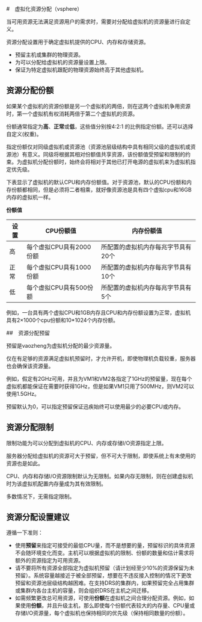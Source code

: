 #　虚拟化资源分配（vsphere）

当可用资源无法满足资源用户的需求时，需要对分配给虚拟机的资源量进行自定义。

资源分配设置用于确定虚拟机提供的CPU、内存和存储资源。

- 预留主机或集群的物理资源。
- 为可以分配给虚拟机的资源量设置上限。
- 保证为特定虚拟机跟配的物理资源始终高于其他虚拟机。

## 资源分配份额

如果某个虚拟机的资源份额是另一个虚拟机的两倍，则在这两个虚拟机争用资源时，第一个虚拟机有权消耗两倍于第二个虚拟机的资源。

份额通常指定为**高**、**正常**或**低**，这些值分别按4:2:1 的比例指定份额。还可以选择自定义(权重)。

指定份额仅对同级虚拟机或资源池（资源池层级结构中具有相同父级的虚拟机或资源池）有意义。同级将根据其相对份额值共享资源，该份额值受预留和限制的约束。为虚拟机分配份额时，始终会将相对于其他已打开电源的虚拟机来为虚拟机指定优先级。

下表显示了虚拟机的默认CPU和内存份额值。对于资源池，默认的CPU份额和内存份额都相同，但是必须将二者相乘，就好像资源池是具有四个虚拟cpu和16GB内存的虚拟机一样。

**份额值**

| 设置 | CPU份额值               | 内存份额值                         |
| ---- | ----------------------- | ---------------------------------- |
| 高   | 每个虚拟CPU具有2000份额 | 所配置的虚拟机内存每兆字节具有20个 |
| 正常 | 每个虚拟CPU具有1000份额 | 所配置的虚拟机内存每兆字节具有10个 |
| 低   | 每个虚拟CPU具有500份额  | 所配置的虚拟机内存每兆字节具有5个  |

例如，一台具有两个虚拟CPU和1GB内存且CPU和内存份额设置为正常，虚拟机具有2×1000个cpu份额和10*1024个内存份额。

##　资源分配预留

预留是vaozheng为虚拟机分配的最少资源量。

仅在有足够的资源满足虚拟机预留时，才允许开机，即使物理机负载较重，服务器也会确保该资源量。

例如，假定有2GHz可用，并且为VM1和VM2各指定了1GHz的预留量，现在每个虚拟机都能保证在需要时获得1GHz，但是如果VM1只用了500MHz，则VM2可以使用1.5GHz。

预留默认为0，可以指定预留保证迅疾始终可以使用最少的必要CPU或内存。

## 资源分配限制

限制功能为可以分配到虚拟机的CPU、内存或存储I/O资源指定上限。

服务器分配给虚拟机的资源可大于预留，但不可大于限制，即使系统上有未使用的资源也是如此。

CPU、内存和存储I/O资源限制默认为无限制。如果内存无限制，则在创建虚拟机时为该虚拟机配置内存量成为其有效限制。

多数情况下，无需指定限制。

## 资源分配设置建议

遵循一下准则：

- 使用**预留**来指定可接受的最低CPU量，而不是想要的量，预留标识的具体资源不会随环境变化而变。主机可以根据虚拟机的限制、份额的数量和估计需求将额外的资源指定为可用资源。
- 请不要将所有资源全部指定为虚拟机预留（请计划经至少10%的资源保留为未预留）。系统容量越接近于被全部预留，想要在不违反接入控制的情况下更改预留和资源池层级结构越困难。在支持DRS的集群内，如果预留完全占用集群或集群内各台主机的容量，则会组织DRS在主机之间迁移。
- 如需频繁更改总可用资源，可使用**份额**在虚拟机之间合理分配资源。例如，如果使用**份额**，并且升级主机，那么即使每个份额代表较大的内存量、CPU量或存储I/O资源量，每个虚拟机也保持相同的优先级（保持相同数量的份额）。


